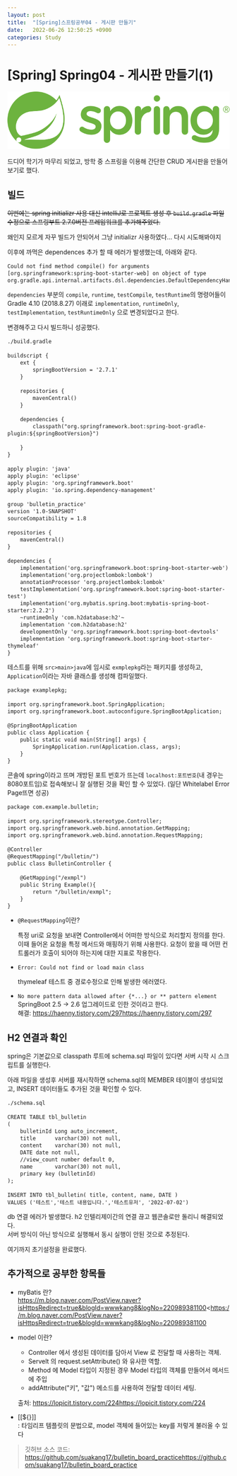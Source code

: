 ```yaml
---
layout: post
title:  "[Spring]스프링공부04 - 게시판 만들기"
date:   2022-06-26 12:50:25 +0900
categories: Study
---
```


# [Spring] Spring04 - 게시판 만들기(1)

<img src='/assets/img/docs/springlogo.svg' />  

드디어 학기가 마무리 되었고, 방학 중 스프링을 이용해 간단한 CRUD 게시판을 만들어보기로 했다.

## 빌드

~~이번에는 spring initializr 사용 대신 intelliJ로 프로젝트 생성 후 `build.gradle` 파일 수정으로 스프링부트 2.7.0버전 프레임워크를 추가해주었다.~~  

왜인지 모르게 자꾸 빌드가 안되어서 그냥 initializr 사용하였다... 다시 시도해봐야지

이후에 까먹은 dependences 추가 할 때 에러가 발생했는데, 아래와 같다.

``` 
Could not find method compile() for arguments [org.springframework:spring-boot-starter-web] on object of type org.gradle.api.internal.artifacts.dsl.dependencies.DefaultDependencyHandler.
```  

`dependencies` 부분의 `compile`, `runtime`, `testCompile`, `testRuntime`의 명령어들이 Gradle 4.10 (2018.8.27) 이래로 `implementation`, `runtimeOnly`, `testImplementation`, `testRuntimeOnly` 으로 변경되었다고 한다.   

변경해주고 다시 빌드하니 성공했다.


```
./build.gradle

buildscript {
    ext {
        springBootVersion = '2.7.1'
    }

    repositories {
        mavenCentral()
    }

    dependencies {
        classpath("org.springframework.boot:spring-boot-gradle-plugin:${springBootVersion}")

    }
}

apply plugin: 'java'
apply plugin: 'eclipse'
apply plugin: 'org.springframework.boot'
apply plugin: 'io.spring.dependency-management'

group 'bulletin_practice'
version '1.0-SNAPSHOT'
sourceCompatibility = 1.8

repositories {
    mavenCentral()
}

dependencies {
    implementation('org.springframework.boot:spring-boot-starter-web')
    implementation('org.projectlombok:lombok')
    annotationProcessor 'org.projectlombok:lombok'
    testImplementation('org.springframework.boot:spring-boot-starter-test')
    implementation('org.mybatis.spring.boot:mybatis-spring-boot-starter:2.2.2')
    ~runtimeOnly 'com.h2database:h2'~
    implementation 'com.h2database:h2'
    developmentOnly 'org.springframework.boot:spring-boot-devtools'
    implementation 'org.springframework.boot:spring-boot-starter-thymeleaf'
}
```

테스트를 위해 `src>main>java`에 임시로 `exmplepkg`라는 패키지를 생성하고, `Application`이라는 자바 클래스를 생성해 컴파일했다.
```
package examplepkg;

import org.springframework.boot.SpringApplication;
import org.springframework.boot.autoconfigure.SpringBootApplication;

@SpringBootApplication
public class Application {
    public static void main(String[] args) {
        SpringApplication.run(Application.class, args);
    }
}
```
콘솔에 spring이라고 뜨며 개방된 포트 번호가 뜨는데 `localhost:포트번호`(내 경우는 8080포트임)로 접속해보니 잘 실행된 것을 확인 할 수 있었다. (일단 Whitelabel Error Page뜨면 성공)  

```
package com.example.bulletin;

import org.springframework.stereotype.Controller;
import org.springframework.web.bind.annotation.GetMapping;
import org.springframework.web.bind.annotation.RequestMapping;

@Controller
@RequestMapping("/bulletin/")
public class BulletinController {

	@GetMapping("/exmpl")
	public String Example(){
		return "/bulletin/exmpl";
	}
}
```

- `@RequestMapping`이란?

    특정 uri로 요청을 보내면 Controller에서 어떠한 방식으로 처리할지 정의를 한다.
    이때 들어온 요청을 특정 메서드와 매핑하기 위해 사용한다.
    요청이 왔을 때 어떤 컨트롤러가 호출이 되어야 하는지에 대한 지표로 작용한다.

- `Error: Could not find or load main class` 

    thymeleaf 테스트 중 경로수정으로 인해 발생한 에러였다.

-  `No more pattern data allowed after {*...} or ** pattern element`
    SpringBoot 2.5 → 2.6 업그레이드로 인한 것이라고 한다.  
    해결: https://haenny.tistory.com/297<https://haenny.tistory.com/297>

## H2 연결과 확인

spring은 기본값으로 classpath 루트에 schema.sql 파일이 있다면 서버 시작 시 스크립트를 실행한다.  

아래 파일을 생성후 서버를 재시작하면 schema.sql의 MEMBER 테이블이 생성되었고, INSERT 데이터들도 추가된 것을 확인할 수 있다.
```
./schema.sql

CREATE TABLE tbl_bulletin
(
    bulletinId Long auto_increment,
    title      varchar(30) not null,
    content    varchar(30) not null,
    DATE date not null,
    //view_count number default 0,
    name       varchar(30) not null,
    primary key (bulletinId)
);

INSERT INTO tbl_bulletin( title, content, name, DATE )
VALUES ('테스트','테스트 내용입니다.','테스트유저', '2022-07-02')
```
db 연결 에러가 발생했다. h2 인텔리제이간의 연결 끊고 웹콘솔로만 돌리니 해결되었다.  
서버 방식이 아닌 방식으로 실행해서 동시 실행이 안된 것으로 추정된다.

여기까지 초기설정을 완료했다.


## 추가적으로 공부한 항목들

- myBatis 란?  
https://m.blog.naver.com/PostView.naver?isHttpsRedirect=true&blogId=wwwkang8&logNo=220989381100<https://m.blog.naver.com/PostView.naver?isHttpsRedirect=true&blogId=wwwkang8&logNo=220989381100
>

- model 이란?
    - Controller 에서 생성된 데이터를 담아서 View 로 전달할 때 사용하는 객체.
    - Servelt 의 request.setAttribute() 와 유사한 역할.
    - Method 에 Model 타입이 지정된 경우 Model 타입의 객체를 만들어서 메서드에 주입
    - addAttribute("키", "값") 메소드를 사용하여 전달할 데이터 세팅.

    출처: https://lopicit.tistory.com/224<https://lopicit.tistory.com/224> 

- [[${}]]  
 : 타임리프 템플릿의 문법으로, model 객체에 들어있는 key를 저렇게 불러올 수 있다

 > 깃허브 소스 코드: https://github.com/suakang17/bulletin_board_practice<https://github.com/suakang17/bulletin_board_practice>


